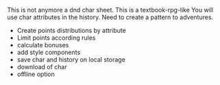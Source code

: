 This is not anymore a dnd char sheet. This is a textbook-rpg-like
You will use char attributes in the history. 
Need to create a pattern to adventures. 

- Create points distributions by attribute
- Limit points according rules
- calculate bonuses
- add style components
- save char and history on local storage
- download of char
- offline option